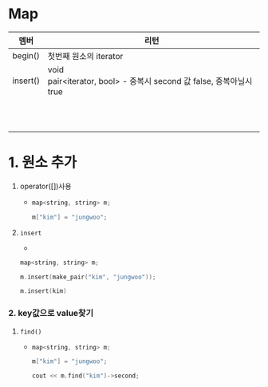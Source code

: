 # Map

| 멤버     | 리턴                                                         |
| -------- | ------------------------------------------------------------ |
| begin()  | 첫번째 원소의 iterator                                       |
| insert() | void<br />pair<iterator, bool> - 중복시 second 값 false, 중복아닐시 true |
|          |                                                              |
|          |                                                              |
|          |                                                              |
|          |                                                              |
|          |                                                              |
|          |                                                              |
|          |                                                              |
|          |                                                              |
|          |                                                              |
|          |                                                              |
|          |                                                              |



# 1. 원소 추가

1. operator([])사용

   - ```c++
     map<string, string> m;
     
     m["kim"] = "jungwoo";
     ```

     

2. `insert`

   - 

   ```c++
   map<string, string> m;
   
   m.insert(make_pair("kim", "jungwoo"));
   
   m.insert(kim)
   ```

   




### 2. key값으로 value찾기

1. `find()`

   - ```c++
     map<string, string> m;
     
     m["kim"] = "jungwoo";
     
     cout << m.find("kim")->second;
     ```

     


# 



